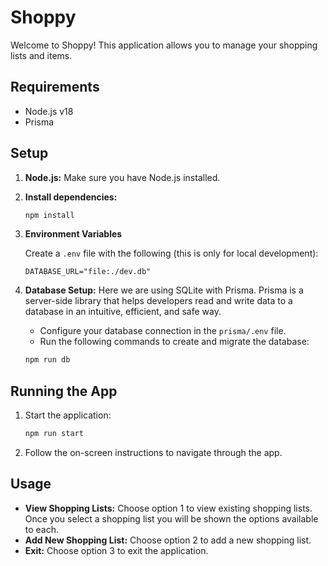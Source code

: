 # Shoppy

Welcome to Shoppy! This application allows you to manage your shopping lists and items.

## Requirements

- Node.js v18
- Prisma

## Setup

1. **Node.js:** Make sure you have Node.js installed.

2. **Install dependencies:** 

    ```bash
    npm install
    ```

3. **Environment Variables**

    Create a `.env` file with the following (this is only for local development):
   
    ```
    DATABASE_URL="file:./dev.db"
    ```

4. **Database Setup:** Here we are using SQLite with Prisma. Prisma is a server-side library that helps developers read and write data to a database in an intuitive, efficient, and safe way.
   
   - Configure your database connection in the `prisma/.env` file.
   - Run the following commands to create and migrate the database:

    ```bash
    npm run db
    ```

## Running the App

1. Start the application:

    ```bash
    npm run start
    ```

2. Follow the on-screen instructions to navigate through the app.

## Usage

- **View Shopping Lists:** Choose option 1 to view existing shopping lists. Once you select a shopping list you will be shown the options available to each.
- **Add New Shopping List:** Choose option 2 to add a new shopping list.
- **Exit:** Choose option 3 to exit the application.
